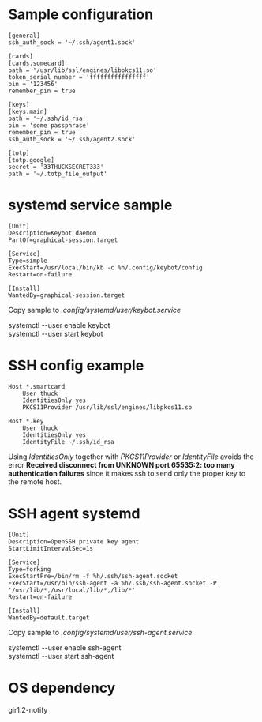 # Sample configuration

```
[general]
ssh_auth_sock = '~/.ssh/agent1.sock'

[cards]
[cards.somecard]
path = '/usr/lib/ssl/engines/libpkcs11.so'
token_serial_number = 'ffffffffffffffff'
pin = '123456'
remember_pin = true

[keys]
[keys.main]
path = '~/.ssh/id_rsa'
pin = 'some passphrase'
remember_pin = true
ssh_auth_sock = '~/.ssh/agent2.sock'

[totp]
[totp.google]
secret = '33THUCKSECRET333'
path = '~/.totp_file_output'
```

# systemd service sample
```
[Unit]
Description=Keybot daemon
PartOf=graphical-session.target

[Service]
Type=simple
ExecStart=/usr/local/bin/kb -c %h/.config/keybot/config
Restart=on-failure

[Install]
WantedBy=graphical-session.target
```

Copy sample to *.config/systemd/user/keybot.service*

systemctl --user enable keybot  
systemctl --user start keybot  

# SSH config example
```
Host *.smartcard
    User thuck
    IdentitiesOnly yes
    PKCS11Provider /usr/lib/ssl/engines/libpkcs11.so

Host *.key
    User thuck
    IdentitiesOnly yes
    IdentityFile ~/.ssh/id_rsa

```
Using *IdentitiesOnly* together with *PKCS11Provider* or *IdentityFile* avoids the error **Received disconnect from UNKNOWN port 65535:2: too many authentication failures** since it makes ssh to send only the proper key to the remote host.  

# SSH agent systemd

```
[Unit]
Description=OpenSSH private key agent
StartLimitIntervalSec=1s

[Service]
Type=forking
ExecStartPre=/bin/rm -f %h/.ssh/ssh-agent.socket
ExecStart=/usr/bin/ssh-agent -a %h/.ssh/ssh-agent.socket -P '/usr/lib/*,/usr/local/lib/*,/lib/*'
Restart=on-failure

[Install]
WantedBy=default.target

```
Copy sample to *.config/systemd/user/ssh-agent.service*

systemctl --user enable ssh-agent  
systemctl --user start ssh-agent  

# OS dependency 
gir1.2-notify
